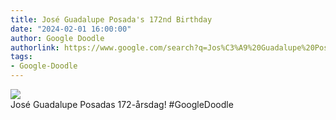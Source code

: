 ```yaml
---
title: José Guadalupe Posada's 172nd Birthday
date: "2024-02-01 16:00:00"
author: Google Doodle
authorlink: https://www.google.com/search?q=Jos%C3%A9%20Guadalupe%20Posada
tags:
- Google-Doodle
---
```

<img src="https://www.google.com/logos/doodles/2024/jose-guadalupe-posadas-172nd-birthday-6753651837110182.3-l.png" referrerpolicy="no-referrer"><br>José Guadalupe Posadas 172-årsdag! #GoogleDoodle